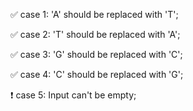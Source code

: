✅ case 1: 'A' should be replaced with 'T';

✅ case 2: 'T' should be replaced with 'A';

✅ case 3: 'G' should be replaced with 'C';

✅ case 4: 'C' should be replaced with 'G';

❗ case 5: Input can't be empty;